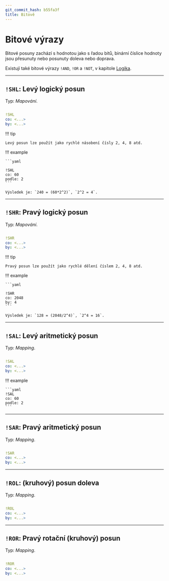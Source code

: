 ```yaml
---
git_commit_hash: b55fa3f
title: Bitově
---
```


# Bitové výrazy


Bitové posuny zachází s hodnotou jako s řadou bitů, binární číslice hodnoty jsou přesunuty nebo posunuty doleva nebo doprava.


Existují také bitové výrazy `!AND`, `!OR` a `!NOT`, v kapitole [Logika](../logika).

---

## `!SHL`: Levý logický posun 

Typ: _Mapování_.
```yaml

!SHL
co: <...>
by: <...>
```

!!! tip

	
	
	
	Levý posun lze použít jako rychlé násobení čísly 2, 4, 8 atd.
	
	

!!! example

	
	
	```yaml
	
	!SHL
	co: 60
	podle: 2
	```
	
	Výsledek je: `240 = (60*2^2)`, `2^2 = 4`.
	

---

## `!SHR`: Pravý logický posun  

Typ: _Mapování_.
```yaml

!SHR
co: <...>
by: <...>
```

!!! tip

	
	
	
	Pravý posun lze použít jako rychlé dělení číslem 2, 4, 8 atd.
	
	

!!! example

	
	
	```yaml
	
	!SHR
	co: 2048
	by: 4
	```
	
	Výsledek je: `128 = (2048/2^4)`, `2^4 = 16`.
	
	

--- 

## `!SAL`: Levý aritmetický posun 

Typ: _Mapping_.
```yaml

!SAL
co: <...>
by: <...>
```


!!! example

	
	
	```yaml
	!SAL
	co: 60
	podle: 2
	```
	
	

---

## `!SAR`: Pravý aritmetický posun 

Typ: _Mapping_.
```yaml

!SAR
co: <...>
by: <...>
```


---

## `!ROL`: (kruhový) posun doleva 

Typ: _Mapping_.
```yaml

!ROL
co: <...>
by: <...>
```


---

## `!ROR`: Pravý rotační (kruhový) posun 

Typ: _Mapping_.
```yaml

!ROR
co: <...>
by: <...>
```
